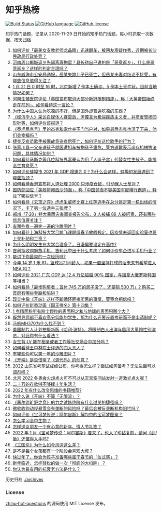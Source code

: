 # 知乎热榜
[![Build Status](https://github.com/ToWeLong/zhihu-hot-questions/workflows/CI/badge.svg)](https://github.com/ToWeLong/zhihu-hot-questions/actions)
[![GitHub language](https://img.shields.io/badge/language-golang-orange.svg)](https://golang.org/)
[![GitHub license](https://img.shields.io/github/license/ToWeLong/zhihu-hot-questions)](https://github.com/ToWeLong/zhihu-hot-questions/blob/main/LICENSE)

知乎热门话题，记录从 2020-11-29 日开始的知乎热门话题。每小时抓取一次数据，按天[归档](./archives)

<!-- BEGIN -->

1. [如何评价「最美女支教老师龙晶睛」迅速翻车，被网友质疑作秀，近期被长沙民政局行政处罚？](https://www.zhihu.com/question/512353600)
1. [河南周口郸城返乡先隔离再拘留？县长称自己说的是「恶意返乡」，什么是恶意返乡？这样的判定合理吗？](https://www.zhihu.com/question/512642024)
1. [山东威海市公安局通报，岳某失踪儿子已死亡，但岳某夫妻对结论不接受，有哪些信息值得关注？](https://www.zhihu.com/question/512681133)
1. [1 月 21 日 0 时至 16 时，北京新增 7 例本土确诊、5 例本土无症状，目前当地情况如何？](https://www.zhihu.com/question/512714644)
1. [河南生殖医院评论「英国宣布取消大部分新冠限制措施」，称「大英帝国始终走在前列」，如何看待这一言论？](https://www.zhihu.com/question/512518774)
1. [为什么中国人认为吃凉的不好，但是国外却普遍吃凉的东西？](https://www.zhihu.com/question/492537225)
1. [《经济学人》采访自媒体人赛雷后，污蔑其为极端民族主义者，并高度赞扬回形针等，如何评价该报道？](https://www.zhihu.com/question/512450210)
1. [《泰坦尼克号》里的杰克和露丝并不门当户对，如果最后杰克也活了下来，他们会幸福吗？](https://www.zhihu.com/question/281328873)
1. [捷克反疫苗歌手被曝故意染疫后死亡，如何评价这位歌手的行为？](https://www.zhihu.com/question/512481063)
1. [张家川县一父亲送孩子就医遭扣车被拘孩子重危，警方道歉表示尚存机械执法问题，具体情况如何？](https://www.zhihu.com/question/512452176)
1. [如何看待马斯克等几位科技界富豪认为用「人造子宫」代替女性生孩子，能提高生育意愿？](https://www.zhihu.com/question/512574466)
1. [如何评价蚌埠市 2021 年 GDP 增速为 0？为什么会这样，蚌埠的发展遇到了哪些瓶颈？](https://www.zhihu.com/question/512522478)
1. [如何看待香港宣布将人道处理 2000 只涉疫仓鼠，引动保人士反对？](https://www.zhihu.com/question/512368831)
1. [国防部回应「美舰擅闯西沙领海」，称「中国领海不容美国军舰横行霸道」，释放了哪些信号？](https://www.zhihu.com/question/512483040)
1. [如何看待《云顶之弈》虎虎生威杯比赛上红莲选手在总分锁定第一稳出线的情况下，卡了另一位选手三张牌？](https://www.zhihu.com/question/511929884)
1. [郑州「7·20」特大暴雨灾害调查报告公布，8 人被捕 89 人被问责，还有哪些信息值得关注？](https://www.zhihu.com/question/512721517)
1. [有哪些看一遍笑一遍的沙雕图片？](https://www.zhihu.com/question/318962131)
1. [如何看待上海科技大学吕鹏飞课题组春节放假规定，因疫情未返回实验室也要上交补贴和工资？](https://www.zhihu.com/question/512384089)
1. [为什么明明发生在大学合理多了，日漫偏要设定在高中?](https://www.zhihu.com/question/512418692)
1. [吉利拟收购魅族手机，吉利此举出于什么考虑？如何评价车企进军手机行业？](https://www.zhihu.com/question/512665519)
1. [能讲下你最爽的一次经历吗?](https://www.zhihu.com/question/383722225)
1. [今年 14 岁 1 米 81，篮球吊打同龄人，如果一直坚持打球的话未来有希望进入 NBA 吗？](https://www.zhihu.com/question/512472909)
1. [如何评价 2021 广东 GDP 达 12.4 万亿超越 90% 国家，与加拿大俄罗斯韩国等相当？](https://www.zhihu.com/question/512531932)
1. [如何看待「最惨购房者：首付 745 万的房子没了，还要赔 500 万」? 购买二首房有哪些套路和陷阱？](https://www.zhihu.com/question/512620760)
1. [现实中像《开端》这样不断循环匪夷所思的事情，警察会相信吗？](https://www.zhihu.com/question/511843222)
1. [如何评价新番动画《国王排名》第十四集？](https://www.zhihu.com/question/512488342)
1. [1 克精面粉所有粉尘颗粒的表面积之和与地球的表面积哪个大？](https://www.zhihu.com/question/511429449)
1. [既然导师都不喜欢高分低能的学生，那为什么还要设置考研而不是申请制呢？](https://www.zhihu.com/question/512124617)
1. [马航MH370为什么找不到？](https://www.zhihu.com/question/303436006)
1. [美国制片人计划拍摄新版《哈利·波特》，将限制白人出演与启用大量跨性别演员，对此你有什么看法？](https://www.zhihu.com/question/511965099)
1. [女生背 LV 能在相亲或者工作等社交场合中加分吗？](https://www.zhihu.com/question/511103524)
1. [如何看待王中林院士评选的四大恶人？](https://www.zhihu.com/question/512373274)
1. [有哪些你可以笑一年的沙雕图片？](https://www.zhihu.com/question/305372697)
1. [《开端》是否借鉴了《源代码》的创意？](https://www.zhihu.com/question/511906173)
1. [2022 山东省考笔试成绩公布，你考得怎么样？面试如何备考？无法进面可以调剂吗？](https://www.zhihu.com/question/512619711)
1. [北京 2022 冬奥会火炬点火可不可以从天宫空间站发射一道激光点火呢？](https://www.zhihu.com/question/511788903)
1. [二十万的存款够不够撑十年生活？](https://www.zhihu.com/question/512251717)
1. [2022 年有什么改变思维的书籍推荐?](https://www.zhihu.com/question/512149927)
1. [为什么说《开端》不算「无限流」？](https://www.zhihu.com/question/512635605)
1. [《塞尔达旷野之息》的力之试炼终阶有什么过关的捷径吗？](https://www.zhihu.com/question/510266233)
1. [微软收购动视暴雪会有垄断的风险吗？最后会被反垄断机构阻拦吗？](https://www.zhihu.com/question/512223257)
1. [如何评价《宝可梦传说：阿尔宙斯》解包中的宝可梦图鉴？](https://www.zhihu.com/question/512465080)
1. [怎么学习高中生物？](https://www.zhihu.com/question/34045258)
1. [怎样送女朋友一个有心意的新年、情人节礼物？](https://www.zhihu.com/question/267166144)
1. [2022 年 1 月《宝可梦传说：阿尔宙斯》要来了，也入了珍钻复刻，请问《剑/盾》还值得入手吗?](https://www.zhihu.com/question/511121108)
1. [《三国杀》为什么如今风评这么差？](https://www.zhihu.com/question/511550764)
1. [是不是每个女孩都有一个阶段会喜欢大叔？](https://www.zhihu.com/question/26294190)
1. [快过年了，你会为孩子准备哪些属于春节的「仪式感」？](https://www.zhihu.com/question/511153027)
1. [新年临近，怎样轻松的做一次「彻底的大扫除」？](https://www.zhihu.com/question/510974934)
1. [你认为最有用的抗衰老方法是什么？](https://www.zhihu.com/question/486788696)

<!-- END -->

历史归档 [./archives](./archives)


### License
[zhihu-hot-questions](https://github.com/towelong/zhihu-hot-questions) 的源码使用 MIT License 发布。